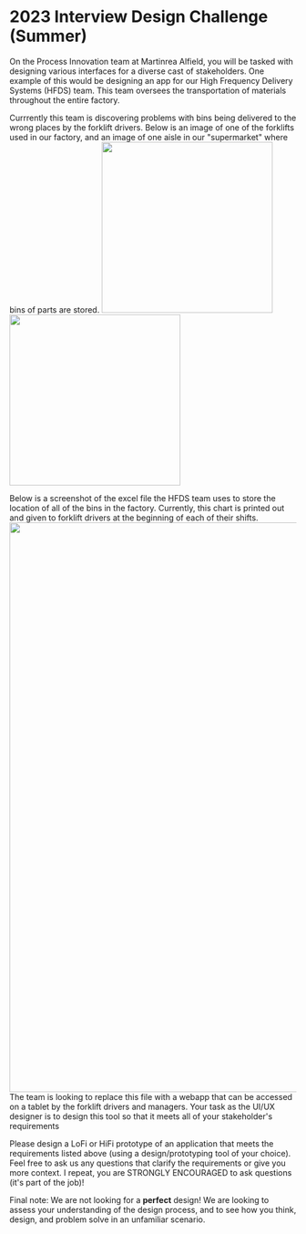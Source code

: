 # 2023 Interview Design Challenge (Summer)
On the Process Innovation team at Martinrea Alfield, you will be tasked with designing various interfaces for a diverse cast of stakeholders. One example of this would be designing an app for our High Frequency Delivery Systems (HFDS) team. This team oversees the transportation of materials throughout the entire factory.

Currrently this team is discovering problems with bins being delivered to the wrong places by the forklift drivers. 
Below is an image of one of the forklifts used in our factory, and an image of one aisle in our "supermarket" where bins of parts are stored. 
<img src="https://user-images.githubusercontent.com/44929206/221626410-51e79413-0a86-4384-81ca-508abe4be22a.jpg" width="300">   <img src="https://user-images.githubusercontent.com/44929206/221626394-c4e5b498-5098-4644-86f7-11e40021c68c.jpg" width="300">

Below is a screenshot of the excel file the HFDS team uses to store the location of all of the bins in the factory. Currently, this chart is printed out and given to forklift drivers at the beginning of each of their shifts.
<img src="https://user-images.githubusercontent.com/44929206/221627061-d2c6e5bb-b119-4cab-8202-caf2d3daed60.png" width="1000">
The team is looking to replace this file with a webapp that can be accessed on a tablet by the forklift drivers and managers. Your task as the UI/UX designer is to design this tool so that it meets all of your stakeholder's requirements

Please design a LoFi or HiFi prototype of an application that meets the requirements listed above (using a design/prototyping tool of your choice). Feel free to ask us any questions that clarify the requirements or give you more context. I repeat, you are STRONGLY ENCOURAGED to ask questions (it's part of the job)!

Final note: We are not looking for a **perfect** design! We are looking to assess your understanding of the design process, and to see how you think, design, and problem solve in an unfamiliar scenario.

